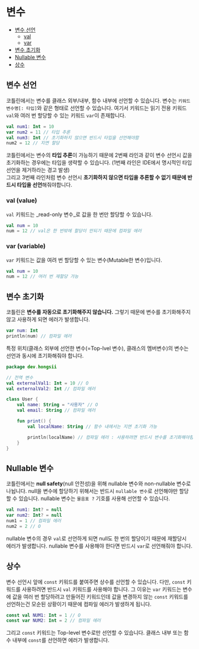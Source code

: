 # 변수

* [변수 선언](#변수-선언)
    * [val](#val)
    * [var](#var)
* [변수 초기화](#변수-초기화)
* [Nullable 변수](#Nullable-변수)
* [상수](#상수)

## 변수 선언

코틀린에서는 변수를 클래스 외부/내부, 함수 내부에 선언할 수 있습니다. 변수는 `키워드 변수명[: 타입]`와 같은 형태로 선언할 수 있습니다. 여기서 키워드는 읽기 전용 키워드 `val`와 여러 번 할당할 수 있는 키워드 `var`이 존재합니다.

``` kotlin
val num1: Int = 10
var num2 = 11 // 타입 추론
val num3: Int // 초기화하지 않으면 반드시 타입을 선언해야함
num2 = 12 // 지연 할당
```

코틀린에서는 변수의 **타입 추론**이 가능하기 때문에 2번째 라인과 같이 변수 선언시 값을 초기화하는 경우에는 타입을 생략할 수 있습니다. (1번째 라인은 IDE에서 명시적인 타입 선언을 제거하라는 경고 발생)  
그리고 3번째 라인처럼 변수 선언시 **초기화하지 않으면 타입을 추론할 수 없기 때문에 반드시 타입을 선언**해줘야합니다.

### val (value)

`val` 키워드는 _read-only 변수_로 값을 한 번만 할당할 수 있습니다.

``` kotlin
val num = 10
num = 12 // val은 한 번밖에 할당이 안되기 때문에 컴파일 에러
```

### var (variable)

`var` 키워드는 값을 여려 번 할당할 수 있는 변수(Mutable한 변수)입니다.

``` kotlin
val num = 10
num = 12 // 여러 번 재할당 가능
```

## 변수 초기화

코틀린은 **변수를 자동으로 초기화해주지 않습니다.** 그렇기 때문에 변수를 초기화해주지 않고 사용하게 되면 에러가 발생합니다.

``` kotlin
var num: Int
println(num) // 컴파일 에러
```

특정 위치(클래스 외부에 선언한 변수(=Top-lvel 변수), 클래스의 멤버변수)의 변수는 선언과 동시에 초기화해줘야 합니다.

``` kotlin
package dev.hongsii

// 전역 변수
val externalVal1: Int = 10 // O
val externalVal2: Int // 컴파일 에러

class User {
    val name: String = "사용자" // O
    val email: String // 컴파일 에러

    fun print() {
        val localName: String // 함수 내에서는 지연 초기화 가능

        println(localName) // 컴파일 에러 : 사용하려면 반드시 변수를 초기화해야함
    }
}
```

## Nullable 변수

코틀린에서는 **null safety**(null 안전성)을 위해 nullable 변수와 non-nullable 변수로 나뉩니다. null을 변수에 할당하기 위해서는 반드시 `nullable 변수`로 선언해야만 할당할 수 있습니다. nullable 변수는 `물음표 ?` 기호를 사용해 선언할 수 있습니다.

``` kotlin
val num1: Int? = null
var num2: Int? = null
num1 = 1 // 컴파일 에러
num2 = 2 // O
```

nullable 변수의 경우 `val`로 선언하게 되면 null도 한 번의 할당이기 때문에 재할당시 에러가 발생합니다. nullable 변수를 사용해야 한다면 반드시 `var`로 선언해줘야 합니다.

## 상수

변수 선언시 앞에 `const` 키워드를 붙여주면 상수를 선언할 수 있습니다. 다만, `const` 키워드를 사용하려면 반드시 `val` 키워드를 사용해야 합니다. 그 이유는 `var` 키워드는 변수에 값을 여러 번 할당하려고 만들어진 키워드인데 값을 변경하지 않는 `const` 키워드를 선언하는건 모순된 상황이기 때문에 컴파일 에러가 발생하게 됩니다.

``` kotlin
const val NUM1: Int = 1 // O
const var NUM2: Int = 2 // 컴파일 에러
```

그리고 `const` 키워드는 Top-level 변수로만 선언할 수 있습니다. 클래스 내부 또는 함수 내부에 `const`를 선언하면 에러가 발생합니다.

